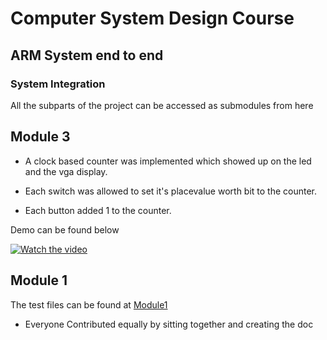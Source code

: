 # Computer System Design Course

## ARM System end to end

### System Integration

All the subparts of the project can be accessed as submodules from here

## Module 3

- A clock based counter was implemented which showed up on the led and the vga display.

- Each switch was allowed to set it's placevalue worth bit to the counter.

- Each button added 1 to the counter.

Demo can be found below


[![Watch the video](https://static.vecteezy.com/system/resources/previews/000/577/015/original/play-button-icon-vector-illustration.jpg)](https://raw.githubusercontent.com/Shiva9361/System_Integration/main/module_3_demo.mp4)



## Module 1

The test files can be found at [Module1](https://github.com/Shiva9361/System_Integration/tree/main/module1/module_1/module_1.srcs/sources_1/new)

- Everyone Contributed equally by sitting together and creating the doc
